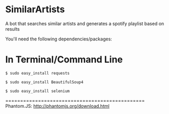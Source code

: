 SimilarArtists
=======

A bot that searches similar artists and generates a spotify playlist based on results

You'll need the following dependencies/packages:

In Terminal/Command Line
=======
<code>$ sudo easy_install requests</code>

<code>$ sudo easy_install BeautifulSoup4</code>

<code>$ sudo easy_install selenium</code>


===============================================
Phantom.JS: http://phantomjs.org/download.html
